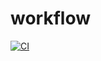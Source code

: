 # workflow

[![CI](https://github.com/Aisuko/workflow/actions/workflows/ci.yml/badge.svg)](https://github.com/Aisuko/workflow/actions/workflows/ci.yml)